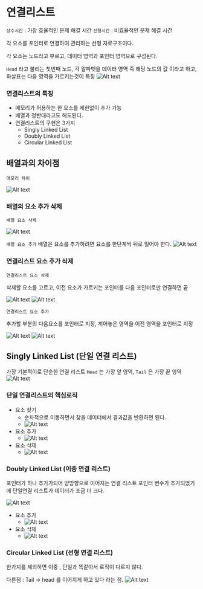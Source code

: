 # 연결리스트

`상수시간` : 가장 효율적인 문제 해결 시간
`선형시간` : 비효율적인 문제 해결 시간

각 요소를 포인터로 연결하여 관리하는 선형 자료구조이다.

각 요소는 노드라고 부르고, 데이터 영역과 포인터 영역으로 구성된다.

`Head` 라고 불리는 첫번째 노드, 각 알파벳을 데이터 영역 즉 해당 노드의 값 이라고 하고,
화살표는 다음 영역을 가르키는것이 특징
![Alt text](/CondingTest/assets/image-4.png)

### 연결리스트의 특징

- 메모리가 허용하는 한 요소를 제한없이 추가 가능
- 배열과 정반대라고도 해도된다.
- 연결리스트의 구현은 3가지
  - Singly Linked List
  - Doubly Linked List
  - Circular Linked List

## 배열과의 차이점

`메모리 차이`

![Alt text](/CondingTest/assets/image-5.png)

### 배열의 요소 추가 삭제

`배열 요소 삭제`

![Alt text](/CondingTest/assets/image-6.png)

`배열 요소 추가`
배열은 요소를 추가하려면 요소를 한단계씩 뒤로 밀어야 한다.
![Alt text](/CondingTest/assets/image-7.png)

### 연결리스트 요소 추가 삭제

`연결리스트 요소 삭제`

삭제할 요소를 고르고, 이전 요소가 가르키는 포인터를 다음 포인터로만 연결하면 끝

![Alt text](/CondingTest/assets/image-8.png)
![Alt text](/CondingTest/assets/image-9.png)

`연결리스트 요소 추가`

추가할 부분의 다음요소를 포인터로 지정, 끼어놓은 영역을 이전 영역을 포인터로 지정

![Alt text](/CondingTest/assets/image-10.png)
![Alt text](/CondingTest/assets/image-11.png)

## Singly Linked List (단일 연결 리스트)

가장 기본적이로 단순한 연결 리스트
`Head` 는 가장 앞 영역, `Tail` 은 가장 끝 영역
![Alt text](/CondingTest/assets/image-12.png)

### 단일 연결리스트의 핵심로직

- 요소 찾기
  - 순차적으로 이동하면서 찾을 데이터에서 결과값을 반환하면 된다.
  - ![Alt text](/CondingTest/assets/image-14.png)
- 요소 추가
  - ![Alt text](/CondingTest/assets/image-13.png)
- 요소 삭제
  - ![Alt text](/CondingTest/assets/image-15.png)

### Doubly Linked List (이중 연결 리스트)

포인터가 하나 추가가되어 양방향으로 이어지는 연결 리스트
포인터 변수가 추가되었기에 단일연결 리스트가 데이터가 조금 더 크다.

![Alt text](image-16.png)

- 요소 추가
  - ![Alt text](image-17.png)
- 요소 삭제
  - ![Alt text](image-18.png)

### Circular Linked List (선형 연결 리스트)

한가지를 제외하면 이중 , 단일과 똑같아서 로직이 다르지 않다.

다른점 : Tail -> head 를 이어지게 하고 있다 라는 점.
![Alt text](image-19.png)
